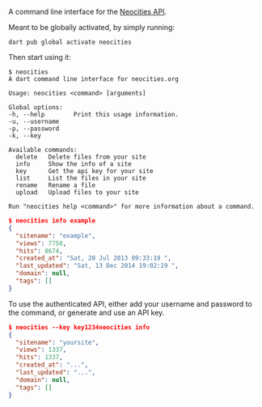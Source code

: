 A command line interface for the [Neocities API](https://github.com/natebot13/neocities_dart).

Meant to be globally activated, by simply running:

`dart pub global activate neocities`

Then start using it:

```
$ neocities
A dart command line interface for neocities.org

Usage: neocities <command> [arguments]

Global options:
-h, --help        Print this usage information.
-u, --username
-p, --password
-k, --key

Available commands:
  delete   Delete files from your site
  info     Show the info of a site
  key      Get the api key for your site
  list     List the files in your site
  rename   Rename a file
  upload   Upload files to your site

Run "neocities help <command>" for more information about a command.
```

```json
$ neocities info example
{
  "sitename": "example",
  "views": 7758,
  "hits": 8674,
  "created_at": "Sat, 20 Jul 2013 09:33:19 ",
  "last_updated": "Sat, 13 Dec 2014 19:02:19 ",
  "domain": null,
  "tags": []
}
```

To use the authenticated API, either add your username and password to the command, or generate and use an API key.

```json
$ neocities --key key1234neocities info
{
  "sitename": "yoursite",
  "views": 1337,
  "hits": 1337,
  "created_at": "...",
  "last_updated": "...",
  "domain": null,
  "tags": []
}
```
